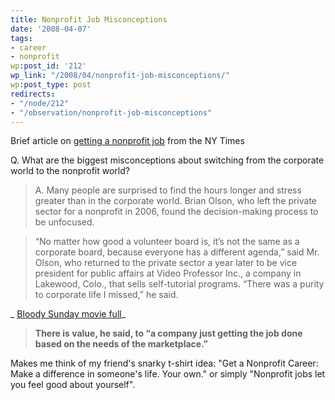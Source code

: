 ```yaml
---
title: Nonprofit Job Misconceptions
date: '2008-04-07'
tags:
- career
- nonprofit
wp:post_id: '212'
wp_link: "/2008/04/nonprofit-job-misconceptions/"
wp:post_type: post
redirects:
- "/node/212"
- "/observation/nonprofit-job-misconceptions"
---
```


Brief article on [getting a nonprofit job](http://www.nytimes.com/2008/04/06/jobs/06career.html?em&ex=1207713600&en=fd9380b8e8715fe9&ei=5087%0A) from the NY Times

Q. What are the biggest misconceptions about switching from the corporate world to the nonprofit world?

>

> A. Many people are surprised to find the hours longer and stress greater than in the corporate world. Brian Olson, who left the private sector for a nonprofit in 2006, found the decision-making process to be unfocused.

> “No matter how good a volunteer board is, it’s not the same as a corporate board, because everyone has a different agenda,” said Mr. Olson, who returned to the private sector a year later to be vice president for public affairs at Video Professor Inc., a company in Lakewood, Colo., that sells self-tutorial programs. “There was a purity to corporate life I missed,” he said.

_ [Bloody Sunday movie full](http://www.iucn-tftsg.org/?bloody_sunday)_

> **There is value, he said, to “a company just getting the job done based on the needs of the marketplace.”**

Makes me think of my friend's snarky t-shirt idea: "Get a Nonprofit Career: Make a difference in someone's life. Your own." or simply "Nonprofit jobs let you feel good about yourself".
